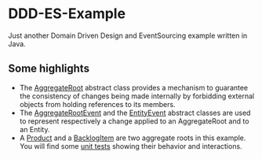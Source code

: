 # DDD-ES-Example
Just another Domain Driven Design and EventSourcing example written in Java.
## Some highlights
* The [AggregateRoot](https://github.com/dsantarelli/DDD-ES-Example/blob/master/ddd-es/ddd-es-core/src/main/java/dddes/core/AggregateRoot.java) abstract class provides a mechanism to guarantee the consistency of changes being made internally by forbidding external objects from holding references to its members.
* The [AggregateRootEvent](https://github.com/dsantarelli/DDD-ES-Example/blob/master/ddd-es/ddd-es-core/src/main/java/dddes/core/AggregateRootEvent.java) and the
[EntityEvent](https://github.com/dsantarelli/DDD-ES-Example/blob/master/ddd-es/ddd-es-core/src/main/java/dddes/core/EntityEvent.java) abstract classes are used to represent respectively a change applied to an AggregateRoot and to an Entity.
* A [Product](https://github.com/dsantarelli/DDD-ES-Example/blob/master/ddd-es/ddd-es-example/src/main/java/dddes/example/domain/product/Product.java) and a [BacklogItem](https://github.com/dsantarelli/DDD-ES-Example/blob/master/ddd-es/ddd-es-example/src/main/java/dddes/example/domain/backlogitem/BacklogItem.java) are two aggregate roots in this example. You will find some [unit tests](https://github.com/dsantarelli/DDD-ES-Example/tree/master/ddd-es/ddd-es-example/src/test/java/dddes/example/domain) showing their behavior and interactions.
